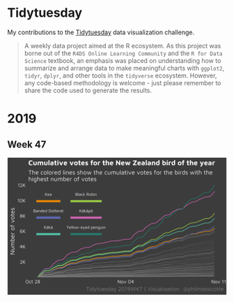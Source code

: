 # Tidytuesday

My contributions to the [Tidytuesday](https://github.com/rfordatascience/tidytuesday) data visualization challenge.

> A weekly data project aimed at the R ecosystem. As this project was borne out of the `R4DS Online Learning Community` and the `R for Data Science` textbook, an emphasis was placed on understanding how to summarize and arrange data to make meaningful charts with `ggplot2`, `tidyr`, `dplyr`, and other tools in the `tidyverse` ecosystem. However, any code-based methodology is welcome - just please remember to share the code used to generate the results.


# 2019

## Week 47

![](graphs/tidytuesday_2019_week47.png)
